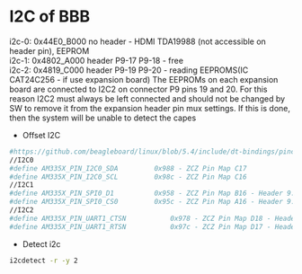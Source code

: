 # I2C of BBB
i2c-0: 0x44E0_B000  no header  - HDMI TDA19988 (not accessible on header pin), EEPROM  
i2c-1: 0x4802_A000  header P9-17 P9-18  - free  
i2c-2: 0x4819_C000  header P9-19 P9-20  - reading EEPROMS(IC CAT24C256 - if use expansion board)  The EEPROMs on each expansion board are connected to I2C2 on connector P9 pins 19 and 20. For this reason I2C2 must always be left connected and should not be changed by SW to remove it from the expansion header pin mux settings. If this is done, then the system will be unable to detect the capes
- Offset I2C
```sh
#https://github.com/beagleboard/linux/blob/5.4/include/dt-bindings/pinctrl/am33xx.h
//I2C0
#define AM335X_PIN_I2C0_SDA			0x988 - ZCZ Pin Map C17
#define AM335X_PIN_I2C0_SCL			0x98c - ZCZ Pin Map C16
//I2C1
#define AM335X_PIN_SPI0_D1			0x958 - ZCZ Pin Map B16 - Header 9.18 - i2c1_sda
#define AM335X_PIN_SPI0_CS0			0x95c - ZCZ Pin Map A16 - Header 9.17 - i2c1_scl
//I2C2
#define AM335X_PIN_UART1_CTSN			0x978 - ZCZ Pin Map D18 - Header 9.20 - i2c2_sda
#define AM335X_PIN_UART1_RTSN			0x97c - ZCZ Pin Map D17 - Header 9.19 - i2c2_scl
```  
- Detect i2c
```sh
i2cdetect -r -y 2
```
